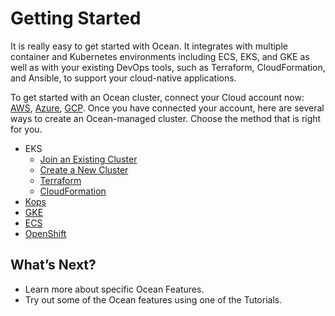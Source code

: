 # Getting Started

It is really easy to get started with Ocean. It integrates with multiple container and Kubernetes environments including ECS, EKS, and GKE as well as with your existing DevOps tools, such as Terraform, CloudFormation, and Ansible, to support your cloud-native applications.

To get started with an Ocean cluster, connect your Cloud account now: [AWS](connect-your-cloud-provider/aws-account.md), [Azure](connect-your-cloud-provider/azure-account.md), [GCP](connect-your-cloud-provider/gcp-project.md).  Once you have connected your account, here are several ways to create an Ocean-managed cluster. Choose the method that is right for you.

* EKS
  * [Join an Existing Cluster](eks/join-an-existing-cluster.md)
  * [Create a New Cluster](https://help.dev.spot.io/ocean/getting-started/eks/create-a-new-cluster)
  * [Terraform](eks/terraform.md)
  * [CloudFormation](https://aws.amazon.com/quickstart/architecture/spotinst-ocean-eks/)
* [Kops](tools-and-integrations/kops/README.md)
* [GKE](gke.md)
* [ECS](ecs.md)
* [OpenShift](tools-and-integrations/openshift/README.md)

## What’s Next?
* Learn more about specific Ocean Features.
* Try out some of the Ocean features using one of the Tutorials.
